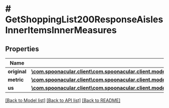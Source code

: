 # # GetShoppingList200ResponseAislesInnerItemsInnerMeasures

## Properties

Name | Type | Description | Notes
------------ | ------------- | ------------- | -------------
**original** | [**\com.spoonacular.client\com.spoonacular.client.model\ParseIngredients200ResponseInnerNutritionWeightPerServing**](ParseIngredients200ResponseInnerNutritionWeightPerServing.md) |  |
**metric** | [**\com.spoonacular.client\com.spoonacular.client.model\ParseIngredients200ResponseInnerNutritionWeightPerServing**](ParseIngredients200ResponseInnerNutritionWeightPerServing.md) |  |
**us** | [**\com.spoonacular.client\com.spoonacular.client.model\ParseIngredients200ResponseInnerNutritionWeightPerServing**](ParseIngredients200ResponseInnerNutritionWeightPerServing.md) |  |

[[Back to Model list]](../../README.md#models) [[Back to API list]](../../README.md#endpoints) [[Back to README]](../../README.md)
